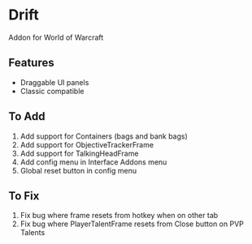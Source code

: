 # Drift
Addon for World of Warcraft

## Features
* Draggable UI panels
* Classic compatible

## To Add
1. Add support for Containers (bags and bank bags)
1. Add support for ObjectiveTrackerFrame
1. Add support for TalkingHeadFrame
1. Add config menu in Interface Addons menu
1. Global reset button in config menu

## To Fix
1. Fix bug where frame resets from hotkey when on other tab
1. Fix bug where PlayerTalentFrame resets from Close button on PVP Talents